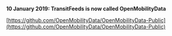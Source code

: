 

__10 January 2019: TransitFeeds is now called OpenMobilityData__

[https://github.com/OpenMobilityData/OpenMobilityData-Public](https://github.com/OpenMobilityData/OpenMobilityData-Public)

